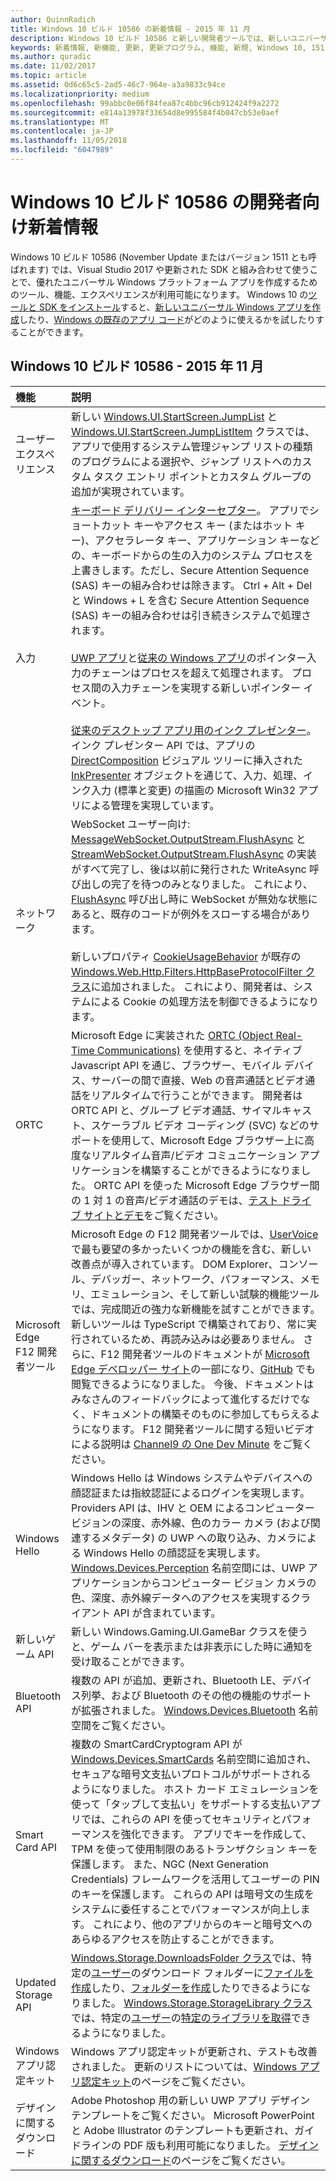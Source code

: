 ```yaml
---
author: QuinnRadich
title: Windows 10 ビルド 10586 の新着情報 - 2015 年 11 月
description: Windows 10 ビルド 10586 と新しい開発者ツールでは、新しいユニバーサル Windows プラットフォームによって強化されたツール、機能、エクスペリエンスを利用できます。
keywords: 新着情報, 新機能, 更新, 更新プログラム, 機能, 新規, Windows 10, 1511, 11 月, 10586
ms.author: quradic
ms.date: 11/02/2017
ms.topic: article
ms.assetid: 0d6c65c5-2ad5-46c7-964e-a3a9833c94ce
ms.localizationpriority: medium
ms.openlocfilehash: 99abbc0e06f84fea87c4bbc96cb912424f9a2272
ms.sourcegitcommit: e814a13978f33654d8e995584f4b047cb53e0aef
ms.translationtype: MT
ms.contentlocale: ja-JP
ms.lasthandoff: 11/05/2018
ms.locfileid: "6047989"
---
```

# <a name="whats-new-in-windows-10-for-developers-build-10586"></a>Windows 10 ビルド 10586 の開発者向け新着情報

Windows 10 ビルド 10586 (November Update またはバージョン 1511 とも呼ばれます) では、Visual Studio 2017 や更新された SDK と組み合わせて使うことで、優れたユニバーサル Windows プラットフォーム アプリを作成するためのツール、機能、エクスペリエンスが利用可能になります。 Windows 10 の[ツールと SDK をインストール](http://go.microsoft.com/fwlink/?LinkId=821431)すると、[新しいユニバーサル Windows アプリを作成](../get-started/create-uwp-apps.md)したり、[Windows の既存のアプリ コード](../porting/index.md)がどのように使えるかを試したりすることができます。

## <a name="windows-10-build-10586---november-2015"></a>Windows 10 ビルド 10586 - 2015 年 11 月

機能 | 説明
 :---- | :----
 ユーザー エクスペリエンス | 新しい [Windows.UI.StartScreen.JumpList](https://msdn.microsoft.com/library/windows/apps/windows.ui.startscreen.aspx) と [Windows.UI.StartScreen.JumpListItem](https://msdn.microsoft.com/library/windows/apps/windows.ui.startscreen.aspx) クラスでは、アプリで使用するシステム管理ジャンプ リストの種類のプログラムによる選択や、ジャンプ リストへのカスタム タスク エントリ ポイントとカスタム グループの追加が実現されています。
 入力 | [キーボード デリバリー インターセプター](https://msdn.microsoft.com/library/windows/apps/windows.ui.input.keyboarddeliveryinterceptor.aspx)。 アプリでショートカット キーやアクセス キー (またはホット キー)、アクセラレータ キー、アプリケーション キーなどの、キーボードからの生の入力のシステム プロセスを上書きします。ただし、Secure Attention Sequence (SAS) キーの組み合わせは除きます。 Ctrl + Alt + Del と Windows + L を含む Secure Attention Sequence (SAS) キーの組み合わせは引き続きシステムで処理されます。 <br /><br />[UWP アプリ](https://msdn.microsoft.com/library/windows/apps/windows.ui.core.corewindow.aspx)と[従来の Windows アプリ](https://msdn.microsoft.com/library/windows/desktop/hh454903(v=vs.85).aspx)のポインター入力のチェーンはプロセスを超えて処理されます。 プロセス間の入力チェーンを実現する新しいポインター イベント。 <br /><br />[従来のデスクトップ アプリ用のインク プレゼンター](https://msdn.microsoft.com/library/windows/desktop/mt622165(v=vs.85).aspx)。 インク プレゼンター API では、アプリの [DirectComposition](https://msdn.microsoft.com/library/windows/desktop/hh437371(v=vs.85).aspx) ビジュアル ツリーに挿入された [InkPresenter](https://msdn.microsoft.com/library/windows/desktop/windows.ui.input.inking.inkpresenter.aspx) オブジェクトを通じて、入力、処理、インク入力 (標準と変更) の描画の Microsoft Win32 アプリによる管理を実現しています。
ネットワーク | WebSocket ユーザー向け: [MessageWebSocket.OutputStream.FlushAsync](https://msdn.microsoft.com/library/windows/apps/windows.storage.streams.datawriter.flushasync.aspx) と [StreamWebSocket.OutputStream.FlushAsync](https://msdn.microsoft.com/library/windows/apps/windows.storage.streams.datawriter.flushasync.aspx) の実装がすべて完了し、後は以前に発行された WriteAsync 呼び出しの完了を待つのみとなりました。 これにより、[FlushAsync](https://msdn.microsoft.com/library/windows/apps/windows.storage.streams.datawriter.flushasync.aspx) 呼び出し時に WebSocket が無効な状態にあると、既存のコードが例外をスローする場合があります。 <br /><br />新しいプロパティ [CookieUsageBehavior](https://msdn.microsoft.com/library/windows/apps/windows.web.http.filters.httpbaseprotocolfilter.aspx) が既存の [Windows.Web.Http.Filters.HttpBaseProtocolFilter クラス](https://msdn.microsoft.com/library/windows/apps/windows.web.http.filters.httpbaseprotocolfilter.aspx)に追加されました。 これにより、開発者は、システムによる Cookie の処理方法を制御できるようになります。
ORTC | Microsoft Edge に実装された [ORTC (Object Real-Time Communications)](https://msdn.microsoft.com/library/mt433097(v=vs.85).aspx) を使用すると、ネイティブ Javascript API を通じ、ブラウザー、モバイル デバイス、サーバーの間で直接、Web の音声通話とビデオ通話をリアルタイムで行うことができます。 開発者は ORTC API と、グループ ビデオ通話、サイマルキャスト、スケーラブル ビデオ コーディング (SVC) などのサポートを使用して、Microsoft Edge ブラウザー上に高度なリアルタイム音声/ビデオ コミュニケーション アプリケーションを構築することができるようになりました。 ORTC API を使った Microsoft Edge ブラウザー間の 1 対 1 の音声/ビデオ通話のデモは、[テスト ドライブ サイトとデモ](https://developer.microsoft.com/microsoft-edge/testdrive/demos/ortcdemo/)をご覧ください。
Microsoft Edge F12 開発者ツール | Microsoft Edge の F12 開発者ツールでは、[UserVoice](https://wpdev.uservoice.com/forums/257854-microsoft-edge-developer) で最も要望の多かったいくつかの機能を含む、新しい改善点が導入されています。 DOM Explorer、コンソール、デバッガー、ネットワーク、パフォーマンス、メモリ、エミュレーション、そして新しい試験的機能ツールでは、完成間近の強力な新機能を試すことができます。 新しいツールは TypeScript で構築されており、常に実行されているため、再読み込みは必要ありません。 さらに、F12 開発者ツールのドキュメントが [Microsoft Edge デベロッパー サイト](https://developer.microsoft.com/microsoft-edge/)の一部になり、[GitHub](https://github.com/MicrosoftEdge/MicrosoftEdge-Documentation) でも閲覧できるようになりました。 今後、ドキュメントはみなさんのフィードバックによって進化するだけでなく、ドキュメントの構築そのものに参加してもらえるようになります。 F12 開発者ツールに関する短いビデオによる説明は [Channel9 の One Dev Minute](https://channel9.msdn.com/Blogs/One-Dev-Minute/Microsoft-Edge-F12-tools) をご覧ください。
Windows Hello | Windows Hello は Windows システムやデバイスへの顔認証または指紋認証によるログインを実現します。 Providers API は、IHV と OEM によるコンピューター ビジョンの深度、赤外線、色のカラー カメラ (および関連するメタデータ) の UWP への取り込み、カメラによる Windows Hello の顔認証を実現します。 [Windows.Devices.Perception](https://msdn.microsoft.com/library/windows/apps/windows.devices.perception.aspx) 名前空間には、UWP アプリケーションからコンピューター ビジョン カメラの色、深度、赤外線データへのアクセスを実現するクライアント API が含まれています。
新しいゲーム API | 新しい Windows.Gaming.UI.GameBar クラスを使うと、ゲーム バーを表示または非表示にした時に通知を受け取ることができます。
Bluetooth API | 複数の API が追加、更新され、Bluetooth LE、デバイス列挙、および Bluetooth のその他の機能のサポートが拡張されました。 [Windows.Devices.Bluetooth](https://msdn.microsoft.com/library/windows/apps/windows.devices.bluetooth.aspx) 名前空間をご覧ください。
Smart Card API | 複数の SmartCardCryptogram API が [Windows.Devices.SmartCards](https://msdn.microsoft.com/library/windows/apps/windows.devices.smartcards.aspx) 名前空間に追加され、セキュアな暗号文支払いプロトコルがサポートされるようになりました。 ホスト カード エミュレーションを使って「タップして支払い」をサポートする支払いアプリでは、これらの API を使ってセキュリティとパフォーマンスを強化できます。 アプリでキーを作成して、TPM を使って使用制限のあるトランザクション キーを保護します。 また、NGC (Next Generation Credentials) フレームワークを活用してユーザーの PIN のキーを保護します。 これらの API は暗号文の生成をシステムに委任することでパフォーマンスが向上します。 これにより、他のアプリからのキーと暗号文へのあらゆるアクセスを防止することができます。
Updated Storage API | [Windows.Storage.DownloadsFolder クラス](https://msdn.microsoft.com/library/windows/apps/windows.storage.downloadsfolder.aspx)では、特定の[ユーザー](https://msdn.microsoft.com/library/windows/apps/windows.system.user.aspx)のダウンロード フォルダーに[ファイルを作成](https://msdn.microsoft.com/library/windows/apps/windows.storage.downloadsfolder.createfileforuserasync.aspx)したり、[フォルダーを作成](https://msdn.microsoft.com/library/windows/apps/windows.storage.downloadsfolder.createfolderforuserasync.aspx)したりできるようになりました。 [Windows.Storage.StorageLibrary クラス](https://msdn.microsoft.com/library/windows/apps/windows.storage.storagelibrary.aspx)では、特定の[ユーザー](https://msdn.microsoft.com/library/windows/apps/windows.system.user.aspx)の[特定のライブラリを取得](https://msdn.microsoft.com/library/windows/apps/windows.storage.storagelibrary.getlibraryforuserasync.aspx)できるようになりました。
Windows アプリ認定キット | Windows アプリ認定キットが更新され、テストも改善されました。 更新のリストについては、[Windows アプリ認定キット](https://developer.microsoft.com/windows/develop/app-certification-kit)のページをご覧ください。
デザインに関するダウンロード | Adobe Photoshop 用の新しい UWP アプリ デザイン テンプレートをご覧ください。 Microsoft PowerPoint と Adobe Illustrator のテンプレートも更新され、ガイドラインの PDF 版も利用可能になりました。 [デザインに関するダウンロード](https://developer.microsoft.com/windows/design/assets)のページをご覧ください。